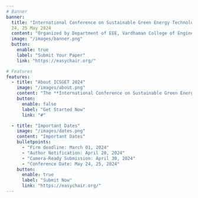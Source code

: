 ```yaml
---
# Banner
banner:
  title: "International Conference on Sustainable Green Energy Technologies (ICSGET 2024)"
  24, 25 May 2024
  content: "Organized by Department of EEE, Vardhaman College of Engineering, Hyderabad,India"
  image: "/images/banner.png"
  button:
    enable: true
    label: "Submit Your Paper"
    link: "https://easychair.org/"

# Features
features:
  - title: "About ICSGET 2024"
    image: "/images/about.png"
    content: "The **International Conference on Sustainable Green Energy Technologies (ICSGET 2024)** is conducted by the Department of Electrical and Electronics Engineering, Vardhaman College of Engineering, Hyderabad. The main aim of this international conference is to bring together researchers to facilitate knowledge sharing in emerging technologies and enhance collaboration world over. Along with researchers, the professionals and executives from energy sector, manufacturing industries, electrical power companies are invited to share their ideas and information pertaining to recent thrust areas of sustainable green energy technologies. The conference will enable the delegates to undertake collaborative research, update their technical knowledge and to stay in tune with recent advances. The technical program consists of keynote lectures, peer-reviewed paper presentations, panel discussions and presentations by industry professionals. It is envisaged that the conference will provide a platform where opportunities for national and international collaboration amongst top universities (from India and abroad) is plentiful."
    button:
      enable: false
      label: "Get Started Now"
      link: "#"

  - title: "Important Dates"
    image: "/images/dates.png"
    content: "Important Dates"
    bulletpoints:
      - "Firm deadline: March 01, 2024"
      - "Author Notification: April 20, 2024"
      - "Camera-Ready Submission: April 30, 2024"
      - "Conference Date: May 24, 25, 2024"
    button:
      enable: true
      label: "Submit Now"
      link: "https://easychair.org/"
---
```

